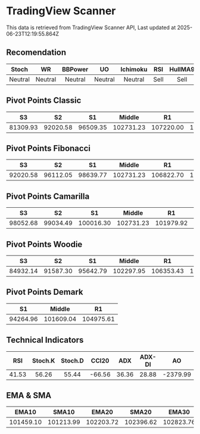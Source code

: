 # TradingView Scanner
This data is retrieved from TradingView Scanner API, Last updated at 2025-06-23T12:19:55.864Z

## Recomendation
| Stoch | WR | BBPower | UO | Ichimoku | RSI | HullMA9 |
| :---: | :---: | :---: | :---: | :---: | :---: | :---: |
| Neutral | Neutral | Neutral | Neutral | Neutral | Sell | Sell |

## Pivot Points Classic
| S3 | S2 | S1 | Middle | R1 | R2 | R3 |
| :---: | :---: | :---: | :---: | :---: | :---: | :---: |
| 81309.93 | 92020.58 | 96509.35 | 102731.23 | 107220.00 | 113441.88 | 124152.53 |

## Pivot Points Fibonacci
| S3 | S2 | S1 | Middle | R1 | R2 | R3 |
| :---: | :---: | :---: | :---: | :---: | :---: | :---: |
| 92020.58 | 96112.05 | 98639.77 | 102731.23 | 106822.70 | 109350.42 | 113441.88 |

## Pivot Points Camarilla
| S3 | S2 | S1 | Middle | R1 | R2 | R3 |
| :---: | :---: | :---: | :---: | :---: | :---: | :---: |
| 98052.68 | 99034.49 | 100016.30 | 102731.23 | 101979.92 | 102961.73 | 103943.54 |

## Pivot Points Woodie
| S3 | S2 | S1 | Middle | R1 | R2 | R3 |
| :---: | :---: | :---: | :---: | :---: | :---: | :---: |
| 84932.14 | 91587.30 | 95642.79 | 102297.95 | 106353.43 | 113008.60 | 117064.08 |

## Pivot Points Demark
| S1 | Middle | R1 |
| :---: | :---: | :---: |
| 94264.96 | 101609.04 | 104975.61 |

## Technical Indicators
| RSI | Stoch.K | Stoch.D | CCI20 | ADX | ADX-DI | AO | Mom | MACD | MACD | W.R | HullMA9 |
| :---: | :---: | :---: | :---: | :---: | :---: | :---: | :---: | :---: | :---: | :---: | :---: |
| 41.53 | 56.26 | 55.44 | -66.56 | 36.36 | 28.88 | -2379.99 | -970.39 | -988.70 | -984.60 | -49.17 | 101695.69 |

## EMA & SMA
| EMA10 | SMA10 | EMA20 | SMA20 | EMA30 | SMA30 | EMA50 | SMA50 | EMA100 | SMA100 | EMA200 | SMA200 |
| :---: | :---: | :---: | :---: | :---: | :---: | :---: | :---: | :---: | :---: | :---: | :---: |
| 101459.10 | 101213.99 | 102203.72 | 102396.62 | 102823.76 | 103159.77 | 103675.45 | 104257.82 | 104643.55 | 105536.71 | 104385.97 | 106214.80 |